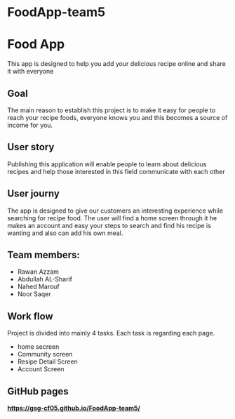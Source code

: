 # FoodApp-team5

# Food App 

This app is designed to help you add your delicious recipe online and share it with everyone

## Goal

The main reason to establish this project is to make it easy for people to reach your recipe foods, everyone knows you and this becomes a source of income for you.

## User story

Publishing this application will enable people to learn about delicious recipes and help those interested in this field communicate with each other

## User journy

The app is designed to give our customers an interesting experience while searching for recipe food. The user will find a home screen through it he makes an account and  easy your  steps to  search and find  his recipe is wanting and also can add his own meal.

## Team members:

- Rawan Azzam
- Abdullah AL-Sharif
- Nahed Marouf
- Noor Saqer

## Work flow

Project is divided into mainly  4 tasks. Each task is regarding each page.

- home secreen
- Community screen
- Resipe Detail Screen 
- Account Screen


##

## GitHub pages

<b> https://gsg-cf05.github.io/FoodApp-team5/  <b>
